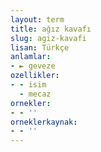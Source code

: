```yaml
---
layout: term
title: ağız kavafı
slug: agiz-kavafi
lisan: Türkçe
anlamlar:
- ► geveze
ozellikler:
- - isim
  - mecaz
ornekler:
- - ''
orneklerkaynak:
- - ''
---
```

